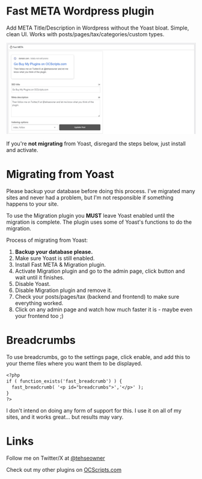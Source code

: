 # Fast META Wordpress plugin

Add META Title/Description in Wordpress without the Yoast bloat. Simple, clean UI. Works with posts/pages/tax/categories/custom types.

![alt text](https://github.com/seowner/fast-meta/blob/main/preview.jpg?raw=true)

If you're <strong>not migrating</strong> from Yoast, disregard the steps below, just install and activate.

# Migrating from Yoast

Please backup your database before doing this process. I've migrated many sites and never had a problem, but I'm not responsible if something happens to your site.

To use the Migration plugin you <strong>MUST</strong> leave Yoast enabled until the migration is complete. The plugin uses some of Yoast's functions to do the migration.

Process of migrating from Yoast:

1) <strong>Backup your database please.</strong>
2) Make sure Yoast is still enabled.
3) Install Fast META & Migration plugin.
4) Activate Migration plugin and go to the admin page, click button and wait until it finishes.
5) Disable Yoast.
6) Disable Migration plugin and remove it.
7) Check your posts/pages/tax (backend and frontend) to make sure everything worked.
8) Click on any admin page and watch how much faster it is - maybe even your frontend too ;)

# Breadcrumbs

To use breadcrumbs, go to the settings page, click enable, and add this to your theme files where you want them to be displayed.

```
<?php
if ( function_exists('fast_breadcrumb') ) {
  fast_breadcrumb( '<p id="breadcrumbs">','</p>' );
}
?>
```

I don't intend on doing any form of support for this. I use it on all of my sites, and it works great... but results may vary.

# Links

Follow me on Twitter/X at <a href="https://twitter.com/tehseowner" target="_blank">@tehseowner</a>

Check out my other plugins on <a href="https://www.ocscripts.com/" target="_blank">OCScripts.com</a>
